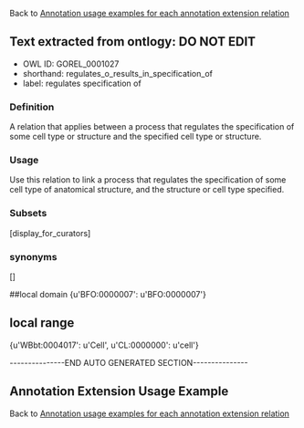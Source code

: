 Back to [Annotation usage examples for each annotation extension relation](http://wiki.geneontology.org/index.php/Annotation_usage_examples_for_each_annotation_extension_relation)

## Text extracted from ontlogy: DO NOT EDIT
* OWL ID: GOREL_0001027
* shorthand: regulates_o_results_in_specification_of
* label: regulates specification of

### Definition
A relation that applies between a process that regulates the specification of some cell type or structure and the specified cell type or structure.

### Usage
Use this relation to link a process that regulates the specification of some cell type of anatomical structure, and the structure or cell type specified.

### Subsets
[display_for_curators]

### synonyms
[]

##local domain
{u'BFO:0000007': u'BFO:0000007'}

## local range
{u'WBbt:0004017': u'Cell', u'CL:0000000': u'cell'}

---------------END AUTO GENERATED SECTION---------------


Annotation Extension Usage Example
----------------------------------

Back to [Annotation usage examples for each annotation extension relation](http://wiki.geneontology.org/index.php/Annotation_usage_examples_for_each_annotation_extension_relation)
